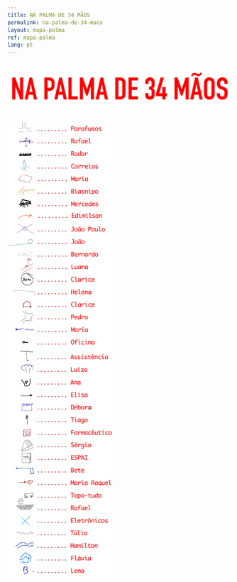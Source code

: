 ```yaml
---
title: NA PALMA DE 34 MÃOS
permalink: na-palma-de-34-maos
layout: mapa-palma
ref: mapa-palma
lang: pt
---
```


<br>
<img src="../assets/maps/titulo-palma.png">
<br><br><br>
<img src="../assets/maps/legenda2-palma.png">
<br><br><br>
